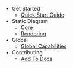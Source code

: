 -   Get Started
    -   [Quick Start Guide](/quick-start-guide "Quick Start Guide |ClearCalcs Custom Diagram Boilerplate")
-   Static Diagram
    -   [Core](/static-diagram-core "Understand the underlying technology and API for rendering the static diagrams")
    -   [Rendering](/static-diagram-rendering "How static diagrams are rendered in the sheet")
-   Global
    -   [Global Capabilities](/global-capabilities "Time saving features")
-   Contributing
    -   [Add To Docs](/contributing-to-docs "How to contribute to docs")
